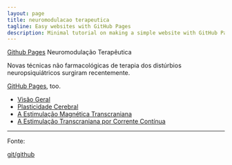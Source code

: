 ```yaml
---
layout: page
title: neuromodulacao terapeutica
tagline: Easy websites with GitHub Pages
description: Minimal tutorial on making a simple website with GitHub Pages
---
```


[Github Pages](https://pages.github.com) Neuromodulação Terapêutica

Novas técnicas não farmacológicas de terapia dos distúrbios neuropsiquiátricos surgiram recentemente.


[GitHub Pages](https://pages.github.com), too.



- [Visão Geral](pages/fundamentos.html)
- [Plasticidade Cerebral](pages/plasticidade.html)
- [A Estimulação Magnética Transcraniana](pages/tms.html)
- [A Estimulação Transcraniana por Corrente Contínua](pages/tdcs.html)



---

Fonte:

[git/github](http://kbroman.org/github_tutorial)

